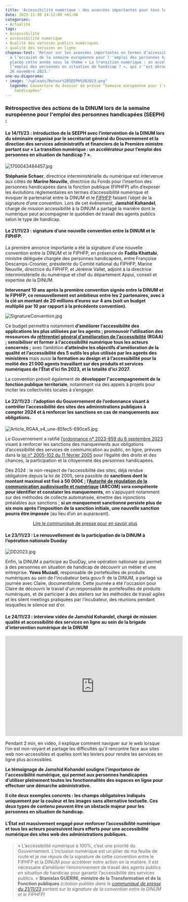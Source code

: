 ```yaml
---
title: 'Accessibilité numérique : des avancées importantes pour tous les usagers'
date: 2023-11-30 14:12:00 +01:00
categories:
- Actualité
tags:
- Accessibilité
- accessibilité numérique
- Qualité des services publics numériques
- qualité des services en ligne
chapeau-text: 'Retour sur les avancées importantes en termes d’accessibilité numérique
  à l’occasion de la semaine européenne pour l''emploi des personnes handicapées (SEEPH)
  placée cette année sous le thème « La transition numérique : un accélérateur pour
  l’emploi des personnes en situation de handicap ? », qui s''est déroulée du 20 au
  26 novembre 2023.'
une-ou-diaporama:
- image: "/uploads/Retour%20SEEPH%202023.png"
  legende: Couverture du dossier de presse "Semaine européenne pour l'emploi des personnes
    handicapées"
---
```


### Rétrospective des actions de la DINUM lors de la semaine européenne pour l'emploi des personnes handicapées (SEEPH) :

#### **Le 14/11/23 : introduction de la SEEPH avec l’intervention de la DINUM lors du séminaire organisé par le secrétariat général du Gouvernement et la direction des services administratifs et financiers de la Première ministre portant sur « La transition numérique : un accélérateur pour l’emploi des personnes en situation de handicap ? ».**

![1700043484457.jpg](/uploads/1700043484457.jpg)

**Stéphanie Schaer**, directrice interministérielle du numérique est intervenue aux côtés de **Marine Neuville**, directrice du Fonds pour l’insertion des personnes handicapées dans la fonction publique (FIPHFP) afin d’exposer les évolutions réglementaires en termes d’accessibilité numérique et évoquer le partenariat entre la DINUM et le [FIPHFP](https://www.fiphfp.fr/) faisant l’objet de la signature d’une convention. 
Lors de cet événement, **Jamshid Kohandel**, chargé de mission accessibilité à la DINUM a partagé la manière dont le numérique peut accompagner le quotidien de travail des agents publics selon le type de handicap.

#### **Le 21/11/23 : signature d’une nouvelle convention entre la DINUM et le FIPHFP.** 

La première annonce importante a été la signature d'une nouvelle convention entre la DINUM et le FIPHFP, en présence de **Fadila Khattabi**, ministre déléguée chargée des personnes handicapées, entre Françoise Descamps-Crosnier, présidente du Comité national du FIPHFP, Marine Neuville, directrice du FIPHFP, et Jérémie Vallet, adjoint à la directrice interministérielle du numérique et chef du département Appui, conseil et expertise de la DINUM.

**Intervenant 10 ans après la première convention signée entre la DINUM et le FIPHFP, ce renouvellement est ambitieux entre les 2 partenaires, avec à la clé un montant de 20 millions d’euros sur 4 ans (soit un budget multiplié par 10 par rapport à la précédente convention).**

![SignatureConvention.jpg](/uploads/SignatureConvention.jpg)

Ce budget permettra notamment **d’améliorer l’accessibilité des applications les plus utilisées par les agents ; promouvoir l’utilisation des ressources du [référentiel général d’amélioration de l’accessibilité](https://accessibilite.numerique.gouv.fr/) (RGAA) ; sensibiliser et former à l’accessibilité numérique tous les acteurs concernés ;** avec l’ambition **d’atteindre les objectifs d’amélioration de la qualité et l’accessibilité des 5 outils les plus utilisés par les agents des ministères** mais aussi **la formation au design et à l’accessibilité pour la moitié des 21 000 agents travaillant sur des produits et services numériques de l’État d’ici fin 2023, et la totalité d’ici 2027.**

La convention prévoit également de **développer l'accompagnement de la fonction publique territoriale**, notamment via des appels à projets pour inciter les collectivités locales à s’engager.

#### **Le 22/11/23 : l’adoption du Gouvernement de l’ordonnance visant à contrôler l’accessibilité des sites des administrations publiques à compter 2024 et à renforcer les sanctions en cas de manquements aux obligations.**

![Article_RGAA_v4_une-85fec5-690ce5.jpg](/uploads/Article_RGAA_v4_une-85fec5-690ce5.jpg)

Le Gouvernement a ratifié [l’ordonnance n° 2023-859 du 6 septembre 2023](https://www.legifrance.gouv.fr/jorf/id/JORFTEXT000048049674) visant à renforcer les sanctions des manquements aux obligations d’accessibilité des services de communication au public, en ligne, prévues dans la [loi n° 2005-102 du 11 février 2005](https://www.legifrance.gouv.fr/jorf/id/JORFTEXT000000809647/) pour l’égalité des droits et des chances, la participation et la citoyenneté des personnes handicapées.

Dès 2024 : le non-respect de l’accessibilité des sites, déjà rendue obligatoire depuis la loi de 2005, sera passible de **sanctions dont le montant maximal est fixé à 50 000€ ; l’[Autorité de régulation de la communication audiovisuelle et numérique](https://www.arcom.fr/) (ARCOM) sera compétente pour identifier et constater les manquements**, en s’appuyant notamment sur des méthodes de collecte automatisée, émettre des injonctions préalables aux sanctions ; **si un manquement sanctionné persiste plus de six mois après l’imposition de la sanction initiale, une nouvelle sanction pourra être imposée** (au lieu d’un an auparavant).

<p align="center"><a href="https://www.numerique.gouv.fr/espace-presse/accessibilite-numerique-le-gouvernement-enterine-lordonnance-visant-a-controler-laccessibilite-des-sites-des-administrations-publiques-a-compter-2024/" class="button">Lire le communiqué de presse pour en savoir plus</a></p>

#### **Le 23/11/23 : Le renouvellement de la participation de la DINUM à l’opération nationale Duoday**

![DD2023.jpg](/uploads/DD2023.jpg)

Enfin, la DINUM a participé au DuoDay, une opération nationale qui permet à des personnes en situation de handicap de découvrir un métier et une entreprise. **Yowa Muzadi**, responsable de portefeuilles de produits numériques au sein de l'incubateur beta.gouv.fr de la DINUM, a partagé sa journée avec Claire, documentaliste.
Cette journée a été l'occasion pour Claire de découvrir le travail d'un responsable de portefeuilles de produits numériques, et de participer à des ateliers sur les méthodes de travail agiles et les silent meetings pratiquées par l’incubateur, des réunions pendant lesquelles le silence est d'or.

#### **Le 24/11/23 : interview vidéo de Jamshid Kohandel, chargé de mission qualité et accessibilité des services en ligne au sein de la brigade d’intervention numérique de la DINUM**

<iframe width="560" height="315" src="https://www.youtube.com/embed/0ani4NkrRe4?si=yvQ45715ksUqimP1" title="YouTube video player" frameborder="0" allow="accelerometer; autoplay; clipboard-write; encrypted-media; gyroscope; picture-in-picture; web-share" allowfullscreen></iframe>

Pendant 2 min, en vidéo, il explique comment naviguer sur le web lorsque l’on est non-voyant et partage les difficultés qu'il rencontre face aux sites web non-accessibles et quelles sont les leviers pour rendre les services en ligne plus accessibles.

<b>Le témoignage de Jamshid Kohandel souligne l'importance de l'accessibilité numérique, qui permet aux personnes handicapées d’utiliser pleinement toutes les fonctionnalités des espaces en ligne pour effectuer une démarche administrative.

Il cite deux exemples concrets : les champs obligatoires indiqués uniquement par la couleur et les images sans alternative textuelle. Ces deux types de contenu peuvent être un obstacle majeur pour les personnes en situation de handicap.</b>

#### **L’État est massivement engagé pour renforcer l’accessibilité numérique et tous les acteurs poursuivent leurs efforts pour une accessibilité numérique des sites web des administrations publiques.**

> « L’accessibilité numérique à 100%, c’est une priorité du Gouvernement. L’inclusion numérique est un pilier de ma feuille de route et je me réjouis de la signature de cette convention entre le FIPHFP et la DINUM pour accélérer notre action en la matière. Il est nécessaire d’améliorer l’environnement de travail des agents publics en situation de handicap pour garantir l’accessibilité des services publics. »
**Stanislas GUERINI, ministre de la Transformation et de la Fonction publiques** *(citation publiée dans le [communiqué de presse du 21/11/23](https://www.numerique.gouv.fr/espace-presse/une-nouvelle-convention-entre-la-dinum-et-le-fiphfp-pour-renforcer-laccessibilite-des-systemes-dinformation-et-de-communication-des-employeurs-publics-et-garantir-lacces-aux-outils-numeriques-a-tous-les-agents/) portant sur la signature de la convention entre la DINUM et le FIPHFP)*
